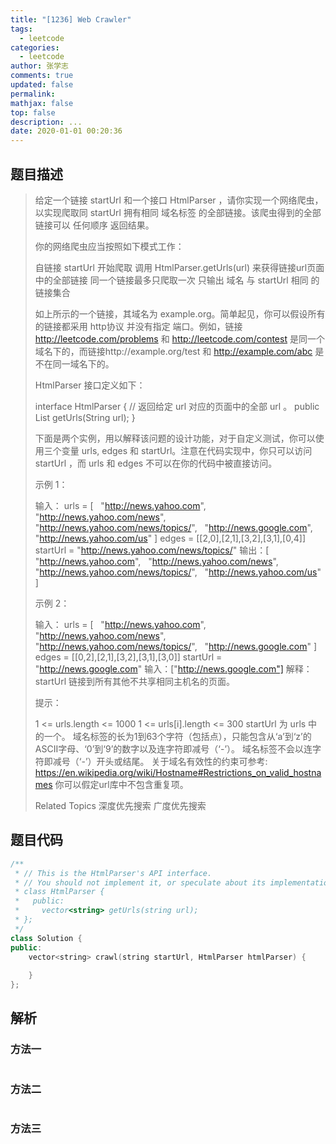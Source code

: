 ```yaml
---
title: "[1236] Web Crawler"
tags:
  - leetcode
categories:
  - leetcode
author: 张学志
comments: true
updated: false
permalink:
mathjax: false
top: false
description: ...
date: 2020-01-01 00:20:36
---
```


## 题目描述

> 给定一个链接 startUrl 和一个接口 HtmlParser ，请你实现一个网络爬虫，以实现爬取同 startUrl 拥有相同 域名标签 的全部链接。该爬虫得到的全部链接可以 任何顺序 返回结果。 
> 
> 你的网络爬虫应当按照如下模式工作： 
> 
> 
> 自链接 startUrl 开始爬取 
> 调用 HtmlParser.getUrls(url) 来获得链接url页面中的全部链接 
> 同一个链接最多只爬取一次 
> 只输出 域名 与 startUrl 相同 的链接集合 
> 
> 
> 
> 
> 如上所示的一个链接，其域名为 example.org。简单起见，你可以假设所有的链接都采用 http协议 并没有指定 端口。例如，链接 http://leetcode.com/problems 和 http://leetcode.com/contest 是同一个域名下的，而链接http://example.org/test 和 http://example.com/abc 是不在同一域名下的。 
> 
> HtmlParser 接口定义如下： 
> 
> interface HtmlParser {
> // 返回给定 url 对应的页面中的全部 url 。
> public List<String> getUrls(String url);
> } 
> 
> 下面是两个实例，用以解释该问题的设计功能，对于自定义测试，你可以使用三个变量 urls, edges 和 startUrl。注意在代码实现中，你只可以访问 startUrl ，而 urls 和 edges 不可以在你的代码中被直接访问。 
> 
> 
> 
> 示例 1： 
> 
> 
> 
> 输入：
> urls = [
>   "http://news.yahoo.com",
>   "http://news.yahoo.com/news",
>   "http://news.yahoo.com/news/topics/",
>   "http://news.google.com",
>   "http://news.yahoo.com/us"
> ]
> edges = [[2,0],[2,1],[3,2],[3,1],[0,4]]
> startUrl = "http://news.yahoo.com/news/topics/"
> 输出：[
>   "http://news.yahoo.com",
>   "http://news.yahoo.com/news",
>   "http://news.yahoo.com/news/topics/",
>   "http://news.yahoo.com/us"
> ]
> 
> 
> 示例 2： 
> 
> 
> 
> 输入：
> urls = [
>   "http://news.yahoo.com",
>   "http://news.yahoo.com/news",
>   "http://news.yahoo.com/news/topics/",
>   "http://news.google.com"
> ]
> edges = [[0,2],[2,1],[3,2],[3,1],[3,0]]
> startUrl = "http://news.google.com"
> 输入：["http://news.google.com"]
> 解释：startUrl 链接到所有其他不共享相同主机名的页面。 
> 
> 
> 
> 提示： 
> 
> 
> 1 <= urls.length <= 1000 
> 1 <= urls[i].length <= 300 
> startUrl 为 urls 中的一个。 
> 域名标签的长为1到63个字符（包括点），只能包含从‘a’到‘z’的ASCII字母、‘0’到‘9’的数字以及连字符即减号（‘-’）。 
> 域名标签不会以连字符即减号（‘-’）开头或结尾。 
> 关于域名有效性的约束可参考: https://en.wikipedia.org/wiki/Hostname#Restrictions_on_valid_hostnames 
> 你可以假定url库中不包含重复项。 
> 
> Related Topics 深度优先搜索 广度优先搜索

## 题目代码

```cpp
/**
 * // This is the HtmlParser's API interface.
 * // You should not implement it, or speculate about its implementation
 * class HtmlParser {
 *   public:
 *     vector<string> getUrls(string url);
 * };
 */
class Solution {
public:
    vector<string> crawl(string startUrl, HtmlParser htmlParser) {
        
    }
};
```

## 解析

### 方法一

```cpp

```

### 方法二

```cpp

```

### 方法三

```cpp

```

